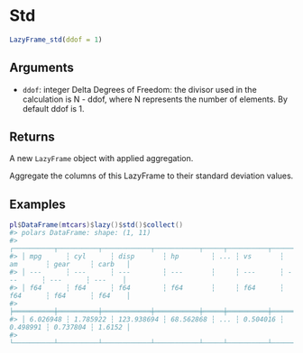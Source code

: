 # Std

```r
LazyFrame_std(ddof = 1)
```

## Arguments

- `ddof`: integer Delta Degrees of Freedom: the divisor used in the calculation is N - ddof, where N represents the number of elements. By default ddof is 1.

## Returns

A new `LazyFrame` object with applied aggregation.

Aggregate the columns of this LazyFrame to their standard deviation values.

## Examples

<pre class='r-example'><code><span class='r-in'><span><span class='va'>pl</span><span class='op'>$</span><span class='fu'>DataFrame</span><span class='op'>(</span><span class='va'>mtcars</span><span class='op'>)</span><span class='op'>$</span><span class='fu'>lazy</span><span class='op'>(</span><span class='op'>)</span><span class='op'>$</span><span class='fu'>std</span><span class='op'>(</span><span class='op'>)</span><span class='op'>$</span><span class='fu'>collect</span><span class='op'>(</span><span class='op'>)</span></span></span>
<span class='r-out co'><span class='r-pr'>#&gt;</span> polars DataFrame: shape: (1, 11)</span>
<span class='r-out co'><span class='r-pr'>#&gt;</span> ┌──────────┬──────────┬────────────┬───────────┬─────┬──────────┬──────────┬──────────┬────────┐</span>
<span class='r-out co'><span class='r-pr'>#&gt;</span> │ mpg      ┆ cyl      ┆ disp       ┆ hp        ┆ ... ┆ vs       ┆ am       ┆ gear     ┆ carb   │</span>
<span class='r-out co'><span class='r-pr'>#&gt;</span> │ ---      ┆ ---      ┆ ---        ┆ ---       ┆     ┆ ---      ┆ ---      ┆ ---      ┆ ---    │</span>
<span class='r-out co'><span class='r-pr'>#&gt;</span> │ f64      ┆ f64      ┆ f64        ┆ f64       ┆     ┆ f64      ┆ f64      ┆ f64      ┆ f64    │</span>
<span class='r-out co'><span class='r-pr'>#&gt;</span> ╞══════════╪══════════╪════════════╪═══════════╪═════╪══════════╪══════════╪══════════╪════════╡</span>
<span class='r-out co'><span class='r-pr'>#&gt;</span> │ 6.026948 ┆ 1.785922 ┆ 123.938694 ┆ 68.562868 ┆ ... ┆ 0.504016 ┆ 0.498991 ┆ 0.737804 ┆ 1.6152 │</span>
<span class='r-out co'><span class='r-pr'>#&gt;</span> └──────────┴──────────┴────────────┴───────────┴─────┴──────────┴──────────┴──────────┴────────┘</span>
 </code></pre>